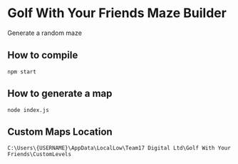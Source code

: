 # Golf With Your Friends Maze Builder

Generate a random maze

## How to compile
```
npm start
```

## How to generate a map
```
node index.js
```

## Custom Maps Location
```
C:\Users\{USERNAME}\AppData\LocalLow\Team17 Digital Ltd\Golf With Your Friends\CustomLevels
```
